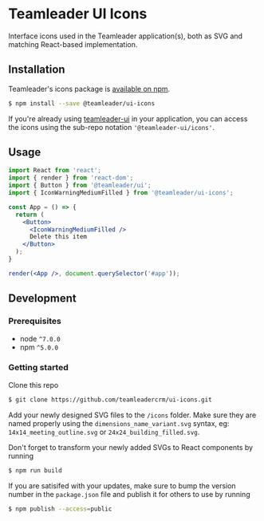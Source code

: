 # Teamleader UI Icons

Interface icons used in the Teamleader application(s), both as SVG and matching React-based implementation.

## Installation

Teamleader's icons package is [available on npm](https://www.npmjs.com/package/@teamleader/ui-icons).

```sh
$ npm install --save @teamleader/ui-icons
```

If you're already using [teamleader-ui](https://www.npmjs.com/package/teamleader-ui) in your application, you can access the icons using the sub-repo notation `'@teamleader-ui/icons'`.

## Usage

```jsx
import React from 'react';
import { render } from 'react-dom';
import { Button } from '@teamleader/ui';
import { IconWarningMediumFilled } from '@teamleader/ui-icons';

const App = () => {
  return (
    <Button>
      <IconWarningMediumFilled />
      Delete this item
    </Button>
  );
}

render(<App />, document.querySelector('#app'));
```

## Development

### Prerequisites
- node `^7.0.0`
- npm `^5.0.0`

### Getting started
Clone this repo

```sh
$ git clone https://github.com/teamleadercrm/ui-icons.git
```

Add your newly designed SVG files to the `/icons` folder. Make sure they are named properly using the `dimensions_name_variant.svg` syntax, eg: `14x14_meeting_outline.svg` or `24x24_building_filled.svg`.


Don't forget to transform your newly added SVGs to React components by running

```sh
$ npm run build
```

If you are satisifed with your updates, make sure to bump the version number in the `package.json` file and publish it for others to use by running

```sh
$ npm publish --access=public
```
